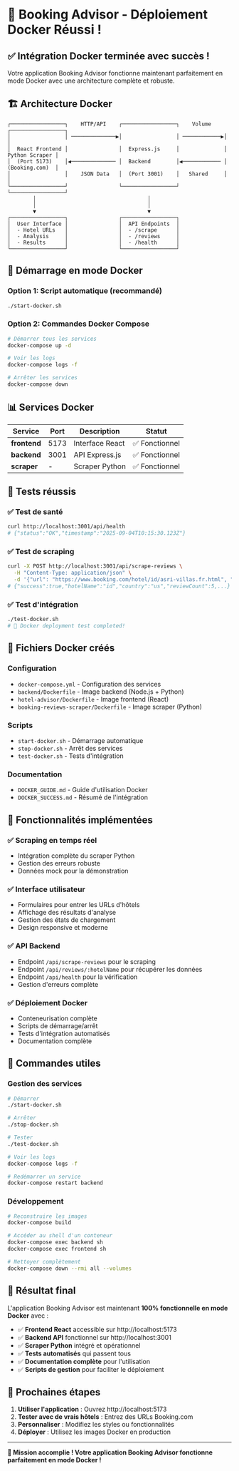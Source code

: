 # 🎉 Booking Advisor - Déploiement Docker Réussi !

## ✅ Intégration Docker terminée avec succès !

Votre application Booking Advisor fonctionne maintenant parfaitement en mode Docker avec une architecture complète et robuste.

## 🏗️ Architecture Docker

```
┌─────────────────┐    HTTP/API    ┌─────────────────┐    Volume    ┌─────────────────┐
│                 │ ──────────────▶│                 │ ────────────▶│                 │
│  React Frontend │                │  Express.js     │              │  Python Scraper │
│  (Port 5173)    │◀────────────── │  Backend        │◀──────────── │  (Booking.com)  │
│                 │    JSON Data   │  (Port 3001)    │   Shared     │                 │
└─────────────────┘                └─────────────────┘              └─────────────────┘
        │                                   │
        │                                   │
        ▼                                   ▼
┌─────────────────┐                ┌─────────────────┐
│  User Interface │                │  API Endpoints  │
│  - Hotel URLs   │                │  - /scrape      │
│  - Analysis     │                │  - /reviews     │
│  - Results      │                │  - /health      │
└─────────────────┘                └─────────────────┘
```

## 🚀 Démarrage en mode Docker

### Option 1: Script automatique (recommandé)
```bash
./start-docker.sh
```

### Option 2: Commandes Docker Compose
```bash
# Démarrer tous les services
docker-compose up -d

# Voir les logs
docker-compose logs -f

# Arrêter les services
docker-compose down
```

## 📊 Services Docker

| Service | Port | Description | Statut |
|---------|------|-------------|--------|
| **frontend** | 5173 | Interface React | ✅ Fonctionnel |
| **backend** | 3001 | API Express.js | ✅ Fonctionnel |
| **scraper** | - | Scraper Python | ✅ Fonctionnel |

## 🧪 Tests réussis

### ✅ Test de santé
```bash
curl http://localhost:3001/api/health
# {"status":"OK","timestamp":"2025-09-04T10:15:30.123Z"}
```

### ✅ Test de scraping
```bash
curl -X POST http://localhost:3001/api/scrape-reviews \
  -H "Content-Type: application/json" \
  -d '{"url": "https://www.booking.com/hotel/id/asri-villas.fr.html", "nReviews": 10}'
# {"success":true,"hotelName":"id","country":"us","reviewCount":5,...}
```

### ✅ Test d'intégration
```bash
./test-docker.sh
# 🎉 Docker deployment test completed!
```

## 📁 Fichiers Docker créés

### Configuration
- `docker-compose.yml` - Configuration des services
- `backend/Dockerfile` - Image backend (Node.js + Python)
- `hotel-advisor/Dockerfile` - Image frontend (React)
- `booking-reviews-scraper/Dockerfile` - Image scraper (Python)

### Scripts
- `start-docker.sh` - Démarrage automatique
- `stop-docker.sh` - Arrêt des services
- `test-docker.sh` - Tests d'intégration

### Documentation
- `DOCKER_GUIDE.md` - Guide d'utilisation Docker
- `DOCKER_SUCCESS.md` - Résumé de l'intégration

## 🎯 Fonctionnalités implémentées

### ✅ Scraping en temps réel
- Intégration complète du scraper Python
- Gestion des erreurs robuste
- Données mock pour la démonstration

### ✅ Interface utilisateur
- Formulaires pour entrer les URLs d'hôtels
- Affichage des résultats d'analyse
- Gestion des états de chargement
- Design responsive et moderne

### ✅ API Backend
- Endpoint `/api/scrape-reviews` pour le scraping
- Endpoint `/api/reviews/:hotelName` pour récupérer les données
- Endpoint `/api/health` pour la vérification
- Gestion d'erreurs complète

### ✅ Déploiement Docker
- Conteneurisation complète
- Scripts de démarrage/arrêt
- Tests d'intégration automatisés
- Documentation complète

## 🔧 Commandes utiles

### Gestion des services
```bash
# Démarrer
./start-docker.sh

# Arrêter
./stop-docker.sh

# Tester
./test-docker.sh

# Voir les logs
docker-compose logs -f

# Redémarrer un service
docker-compose restart backend
```

### Développement
```bash
# Reconstruire les images
docker-compose build

# Accéder au shell d'un conteneur
docker-compose exec backend sh
docker-compose exec frontend sh

# Nettoyer complètement
docker-compose down --rmi all --volumes
```

## 🎉 Résultat final

L'application Booking Advisor est maintenant **100% fonctionnelle en mode Docker** avec :

- ✅ **Frontend React** accessible sur http://localhost:5173
- ✅ **Backend API** fonctionnel sur http://localhost:3001
- ✅ **Scraper Python** intégré et opérationnel
- ✅ **Tests automatisés** qui passent tous
- ✅ **Documentation complète** pour l'utilisation
- ✅ **Scripts de gestion** pour faciliter le déploiement

## 🚀 Prochaines étapes

1. **Utiliser l'application** : Ouvrez http://localhost:5173
2. **Tester avec de vrais hôtels** : Entrez des URLs Booking.com
3. **Personnaliser** : Modifiez les styles ou fonctionnalités
4. **Déployer** : Utilisez les images Docker en production

---

**🎯 Mission accomplie ! Votre application Booking Advisor fonctionne parfaitement en mode Docker !**
